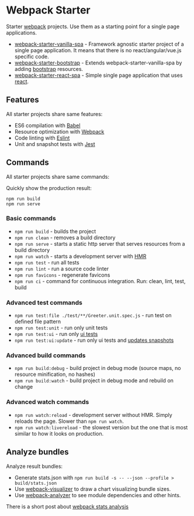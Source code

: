 # Webpack Starter

Starter [webpack](https://webpack.js.org/) projects.
Use them as a starting point for a single page applications.

- [webpack-starter-vanilla-spa](webpack-starter-vanilla-spa) - Framework agnostic starter project of a single page application. It means that there is no react/angular/vue.js specific code.
- [webpack-starter-bootstrap](webpack-starter-bootstrap) - Extends webpack-starter-vanilla-spa by adding [bootstrap](http://getbootstrap.com/) resources.
- [webpack-starter-react-spa](webpack-starter-react-spa) - Simple single page application that uses [react](https://reactjs.org/).


## Features

All starter projects share same features:

- ES6 compilation with [Babel](http://babeljs.io/)
- Resource optimization with [Webpack](https://webpack.js.org/)
- Code linting with [Eslint](https://eslint.org/)
- Unit and snapshot tests with [Jest](https://facebook.github.io/jest/)

## Commands

All starter projects share same commands:

Quickly show the production result:

```
npm run build
npm run serve
```

### Basic commands
- `npm run build` - builds the project
- `npm run clean` - removes a build directory
- `npm run serve` - starts a static http server that serves resources from a build directory
- `npm run watch` - starts a development server with [HMR](https://webpack.js.org/concepts/hot-module-replacement/)
- `npm run test` - run all tests
- `npm run lint` - run a source code linter
- `npm run favicons` - regenerate favicons
- `npm run ci` - command for continuous integration. Run: clean, lint, test, build

### Advanced test commands
- `npm run test:file ./test/**/Greeter.unit.spec.js` - run test on defined file pattern
- `npm run test:unit` - run only unit tests
- `npm run test:ui` - run only [ui tests](https://facebook.github.io/jest/docs/en/snapshot-testing.html)
- `npm run test:ui:update` - run only ui tests and [updates snapshots](https://facebook.github.io/jest/docs/en/snapshot-testing.html#updating-snapshots)

### Advanced build commands
- `npm run build:debug` - build project in debug mode (source maps, no resource minification, no hashes)
- `npm run build:watch` - build project in debug mode and rebuild on change

### Advanced watch commands
- `npm run watch:reload` - development server without HMR. Simply reloads the page. Slower than `npm run watch`.
- `npm run watch:livereload` - the slowest version but the one that is most similar to how it looks on production.

## Analyze bundles

Analyze result bundles:

- Generate stats.json with `npm run build -s -- --json --profile > build/stats.json`
- Use [webpack-visualizer](https://chrisbateman.github.io/webpack-visualizer/) to draw a chart visualizing bundle sizes.
- Use [webpack-analyzer](https://webpack.github.io/analyse/) to see module dependencies and other hints.

There is a short post about [webpack stats analysis](https://medium.com/@joeclever/three-simple-ways-to-inspect-a-webpack-bundle-7f6a8fe7195d)
